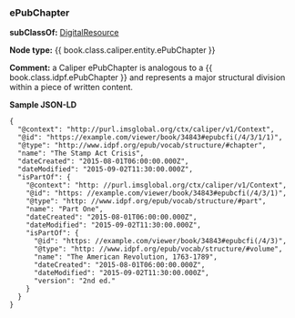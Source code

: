 ### ePubChapter

__subClassOf:__ [DigitalResource](./digitalresource.md)

__Node type:__ {{ book.class.caliper.entity.ePubChapter }}

__Comment:__ a Caliper ePubChapter is analogous to a {{ book.class.idpf.ePubChapter }} and represents a major structural division within a piece of written content.

__Sample JSON-LD__

```JSONLD
{
  "@context": "http://purl.imsglobal.org/ctx/caliper/v1/Context",
  "@id": "https://example.com/viewer/book/34843#epubcfi(/4/3/1/1)",
  "@type": "http://www.idpf.org/epub/vocab/structure/#chapter",
  "name": "The Stamp Act Crisis",
  "dateCreated": "2015-08-01T06:00:00.000Z",
  "dateModified": "2015-09-02T11:30:00.000Z",
  "isPartOf": {
    "@context": "http: //purl.imsglobal.org/ctx/caliper/v1/Context",
    "@id": "https: //example.com/viewer/book/34843#epubcfi(/4/3/1)",
    "@type": "http: //www.idpf.org/epub/vocab/structure/#part",
    "name": "Part One",
    "dateCreated": "2015-08-01T06:00:00.000Z",
    "dateModified": "2015-09-02T11:30:00.000Z",
    "isPartOf": {
      "@id": "https: //example.com/viewer/book/34843#epubcfi(/4/3)",
      "@type": "http: //www.idpf.org/epub/vocab/structure/#volume",
      "name": "The American Revolution, 1763-1789",
      "dateCreated": "2015-08-01T06:00:00.000Z",
      "dateModified": "2015-09-02T11:30:00.000Z",
      "version": "2nd ed."
    }
  }
}
```